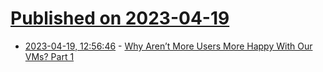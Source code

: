 # [Published on 2023-04-19](index.md)

* [2023-04-19, 12:56:46](https://lobste.rs/s/phlnrx/why_aren_t_more_users_more_happy_with_our) - [Why Aren’t More Users More Happy With Our VMs? Part 1](https://tratt.net/laurie/blog/2018/why_arent_more_users_more_happy_with_our_vms_part_1.html)
